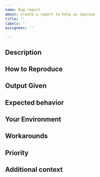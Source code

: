 ```yaml
---
name: Bug report
about: Create a report to help us improve
title: ''
labels: ''
assignees: ''

---
```

<!-- Feel free to remove sections marked optional if they are not relevant. The other sections, please fill out. See also https://github.com/Mathics3/mathics-core/blob/master/REPORTING-BUGS.md -->

## Description

<!-- Please add a clear and concise description of the bug. Try to reduce the bug to the minimum   expression that exhibits the bug.
     For example, if an expression occurs with several terms, can these be removed and the bug still appear? If so, we would like the reduced, simpler expression.

      If the expression can be written in SymPy, does SymPy also exhibit the problem?
-->

## How to Reproduce

<!--
Steps to reproduce the behavior.

For Django:
1. Go to ...
2. Enter ....
2. Click on ....
3. Scroll down to '....'
4. See error

For a command-line environment:

$mathics -c 'E ^ (Pi I)'  # adjust expression E ^ (Pi I) for the specific bug

-->

## Output Given

<!--
Please include not just the error message but all output leading to the message, which includes echoing input and messages up to the error.
For a command-line environment, include the command invocation and all the output produced.

If this is too long, then try narrowing the problem to something short.
-->


## Expected behavior

<!-- Add a clear and concise description of what you expected to happen. -->

## Your Environment

<!--

Sometimes problems are specific to a particular environment or
software release. If you have access to several environments, it is
helpful check whether this fails on more than one environment.  Plase
indicate that when available.

If you are using a recently-released Python package that Mathics3
uses, it is possible we haven't tested this and the new package is not
compatible. Try on an older software release, and if that is still the problem let us
know about the breakage in version.

In either case, please include the output from:

  mathics --version

This information is also posted when you enter the mathics command-line or mathicsscript.

If you are running from a browser Django, please note browser type, e.g., firefox, chrome, safari.

Inside Django http://localhost/about provides information, which you can cut and paste here.
 -->

## Workarounds

<!-- If there is a workaround for the problem, describe that here. -->

## Priority

<!-- If this is blocking some important activity, let us know what activity it blocks. -->

## Additional context

<!--
This is optional. Please add any other context about the problem here or special environment setup.
-->
